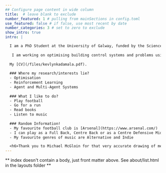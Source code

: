 ```yaml
---
## Configure page content in wide column
title:  # leave blank to exclude
number_featured: 1 # pulling from mainSections in config.toml
use_featured: false # if false, use most recent by date
number_categories: 3 # set to zero to exclude
show_intro: true
intro: |

  I am a PhD Student at the University of Galway, funded by the Science Foundation Ireland - Centre for Research Training in Artificial Intelligence (SFI - CRT AI), where I am supervised by [Dr Enda Barrett](https://ie.linkedin.com/in/enda-barrett-phd-8126102).
  
   I am working on optimising building control systems and problems using deep reinforcement learning.
  
  My [CV](/files/kevlynkadamala.pdf).
    
  ### Where my research/interests lie?
  - Optimisation
  - Reinforcement Learning
  - Agent and Multi-Agent Systems
  
  ### What I like to do?
  - Play football
  - Go for a run
  - Read books
  - Listen to music
  
  ### Random Information!
  - My favourite football club is [Arsenal](https://www.arsenal.com/)
  - I can play as a Full Back, Centre Back or as a Centre Defensive Midfielder
  - My favourite genres of music are Alternative and Indie

  <h6>Thank you to Michael McGloin for that very accurate drawing of me!</h6>
---
```


** index doesn't contain a body, just front matter above.
See about/list.html in the layouts folder **